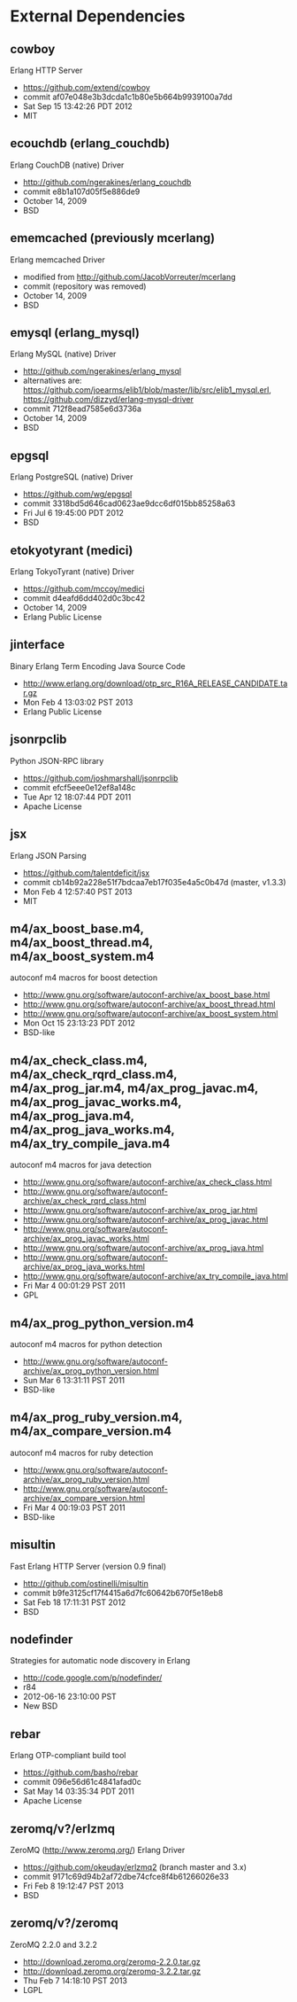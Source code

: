 External Dependencies
=====================

cowboy
-------
Erlang HTTP Server
- https://github.com/extend/cowboy
- commit af07e048e3b3dcda1c1b80e5b664b9939100a7dd
- Sat Sep 15 13:42:26 PDT 2012
- MIT

ecouchdb (erlang_couchdb)
-------------------------
Erlang CouchDB (native) Driver

- http://github.com/ngerakines/erlang_couchdb
- commit e8b1a107d05f5e886de9
- October 14, 2009
- BSD

ememcached (previously mcerlang)
--------------------------------
Erlang memcached Driver

- modified from http://github.com/JacobVorreuter/mcerlang
- commit (repository was removed)
- October 14, 2009
- BSD

emysql (erlang_mysql)
---------------------
Erlang MySQL (native) Driver

- http://github.com/ngerakines/erlang_mysql
- alternatives are: https://github.com/joearms/elib1/blob/master/lib/src/elib1_mysql.erl, https://github.com/dizzyd/erlang-mysql-driver
- commit 712f8ead7585e6d3736a
- October 14, 2009
- BSD

epgsql
------
Erlang PostgreSQL (native) Driver

- https://github.com/wg/epgsql
- commit 3318bd5d646cad0623ae9dcc6df015bb85258a63
- Fri Jul  6 19:45:00 PDT 2012
- BSD

etokyotyrant (medici)
---------------------
Erlang TokyoTyrant (native) Driver

- https://github.com/mccoy/medici
- commit d4eafd6dd402d0c3bc42
- October 14, 2009
- Erlang Public License

jinterface
----------
Binary Erlang Term Encoding Java Source Code

- http://www.erlang.org/download/otp_src_R16A_RELEASE_CANDIDATE.tar.gz
- Mon Feb  4 13:03:02 PST 2013
- Erlang Public License

jsonrpclib
----------
Python JSON-RPC library

- https://github.com/joshmarshall/jsonrpclib
- commit efcf5eee0e12ef8a148c
- Tue Apr 12 18:07:44 PDT 2011
- Apache License

jsx
---
Erlang JSON Parsing

- https://github.com/talentdeficit/jsx
- commit cb14b92a228e51f7bdcaa7eb17f035e4a5c0b47d (master, v1.3.3)
- Mon Feb  4 12:57:40 PST 2013
- MIT

m4/ax_boost_base.m4, m4/ax_boost_thread.m4, m4/ax_boost_system.m4
-----------------------------------------------------------------
autoconf m4 macros for boost detection

- http://www.gnu.org/software/autoconf-archive/ax_boost_base.html
- http://www.gnu.org/software/autoconf-archive/ax_boost_thread.html
- http://www.gnu.org/software/autoconf-archive/ax_boost_system.html
- Mon Oct 15 23:13:23 PDT 2012
- BSD-like

m4/ax_check_class.m4, m4/ax_check_rqrd_class.m4, m4/ax_prog_jar.m4, m4/ax_prog_javac.m4, m4/ax_prog_javac_works.m4, m4/ax_prog_java.m4, m4/ax_prog_java_works.m4, m4/ax_try_compile_java.m4
--------------------------------------------------------------------------------
autoconf m4 macros for java detection

- http://www.gnu.org/software/autoconf-archive/ax_check_class.html
- http://www.gnu.org/software/autoconf-archive/ax_check_rqrd_class.html
- http://www.gnu.org/software/autoconf-archive/ax_prog_jar.html
- http://www.gnu.org/software/autoconf-archive/ax_prog_javac.html
- http://www.gnu.org/software/autoconf-archive/ax_prog_javac_works.html
- http://www.gnu.org/software/autoconf-archive/ax_prog_java.html
- http://www.gnu.org/software/autoconf-archive/ax_prog_java_works.html
- http://www.gnu.org/software/autoconf-archive/ax_try_compile_java.html
- Fri Mar  4 00:01:29 PST 2011
- GPL

m4/ax_prog_python_version.m4
----------------------------
autoconf m4 macros for python detection

- http://www.gnu.org/software/autoconf-archive/ax_prog_python_version.html
- Sun Mar  6 13:31:11 PST 2011
- BSD-like

m4/ax_prog_ruby_version.m4, m4/ax_compare_version.m4
----------------------------------------------------
autoconf m4 macros for ruby detection

- http://www.gnu.org/software/autoconf-archive/ax_prog_ruby_version.html
- http://www.gnu.org/software/autoconf-archive/ax_compare_version.html
- Fri Mar  4 00:19:03 PST 2011
- BSD-like

misultin
--------
Fast Erlang HTTP Server (version 0.9 final)

- http://github.com/ostinelli/misultin
- commit b9fe3125cf17f4415a6d7fc60642b670f5e18eb8
- Sat Feb 18 17:11:31 PST 2012
- BSD

nodefinder
----------
Strategies for automatic node discovery in Erlang

- http://code.google.com/p/nodefinder/
- r84
- 2012-06-16 23:10:00 PST
- New BSD

rebar
-----
Erlang OTP-compliant build tool

- https://github.com/basho/rebar
- commit 096e56d61c4841afad0c
- Sat May 14 03:35:34 PDT 2011
- Apache License

zeromq/v?/erlzmq
----------------
ZeroMQ (http://www.zeromq.org/) Erlang Driver

- https://github.com/okeuday/erlzmq2 (branch master and 3.x)
- commit 9171c69d94b2af72dbe74cfce8f4b61266026e33
- Fri Feb  8 19:12:47 PST 2013
- BSD

zeromq/v?/zeromq
----------------
ZeroMQ 2.2.0 and 3.2.2

- http://download.zeromq.org/zeromq-2.2.0.tar.gz
- http://download.zeromq.org/zeromq-3.2.2.tar.gz
- Thu Feb  7 14:18:10 PST 2013
- LGPL

